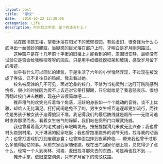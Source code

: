 ```yaml
---
layout: post
title:  "掌纹"
date:   2010-10-22 12:30:00
categories: Life
description: 时间划过手掌，留下的还有什么？
---
```


<div class="postcontent">
&emsp;&emsp;站在图书馆五楼，望着沐浴在阳光下的葱郁校园，有些虚幻，很奇怪为什么心底浮出一丝微妙的朦胧，当疑惑的目光落在窗户上时，才明白是岁月刚刚路过。<br/>
&emsp;&emsp;这种窗户是在十几年前十字街的旧楼上才能看到的吧，周围很安静，最终没有试验它是否会给我吱吱呀呀的回应，只是用手细细抚摸框架和玻璃，感受岁月留下的痕迹。
<br/>
&emsp;&emsp;似乎有什么可以回忆的建筑，于是生活了六年的小学悄然浮现，不过现在被改成了寺庙，已不复往日的热闹。我去看过她。
<br/>
&emsp;&emsp;校名被腐蚀的几不可见，面对沧桑的校门，不禁为当初爬到上边叮叮咣咣感到愧疚，很小的时候因为爬不上去还对它拳打脚踢，只它就给足了我喜怒哀乐。很想再翻过校门进去瞧瞧，现在应该很简单吧……
<br/>
&emsp;&emsp;稚声稚气的欢笑充斥着每个角落，活跃的身影如一个个跳动的音符，谈不上优雅，却给人无比满足。打打闹闹是免不了的，男生女生相互追逐却更加流行，而往往是男孩子被女孩子追得狼狈不堪，我记得我们的最后防线就是厕所——无路可逃时直奔那里而去，看着女生被气的跺脚，我们站在厕所门口耀武扬威。
<br/>
&emsp;&emsp;我也曾看着高大的老式自行车眼睛发光，扭扭捏捏滑几米就无比兴奋；我也曾村头跑到村尾，大汗淋漓的回家吃饭；我也曾跑里跑外的调节天线，找寻我的动画片；也曾打游戏机打到废寝忘食；也曾摔面包摔到夜幕降临……原来我也曾干过那么多值得回忆的事。从前东家西家随便跑，现在出门回家仔细上锁，总觉得少了点什么，经常一个人到树林、河堤、麦田找寻那失去的东西，可是再也找不到……
<br/>
&emsp;&emsp;摊开手掌，依旧空空洞洞，只有岁月留下的斑驳纹路。
</div>